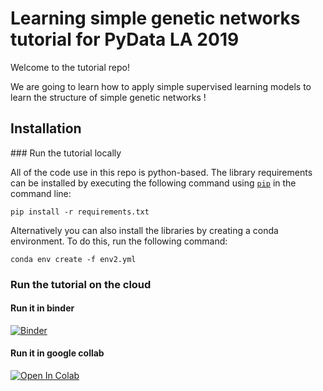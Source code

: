 # Learning simple genetic networks tutorial for PyData LA 2019

Welcome to the tutorial repo! 

We are going to learn how to apply simple supervised learning models to learn the structure of simple genetic networks ! 


## Installation

### Run the tutorial locally

All of the code use in this repo is python-based.
The library requirements can be installed by executing the following command using
[`pip`](pypi.org/project/pip) in the command line:

``` pip install -r requirements.txt ```

Alternatively you can also install the libraries by creating a conda environment.
To do this, run the following command: 

```conda env create -f env2.yml```


### Run the tutorial on the cloud 

#### Run it in binder 

[![Binder](https://mybinder.org/badge_logo.svg)](https://mybinder.org/v2/gh/manuflores/grnlearn_tutorial/master)


#### Run it in google collab

[![Open In Colab](https://colab.research.google.com/assets/colab-badge.svg)](https://colab.research.google.com/github/manuflores/grnlearn_tutorial/)
